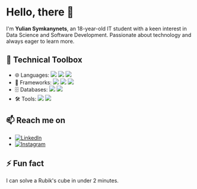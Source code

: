 # Hello, there 👋 

I'm **Yulian Symkanynets**, an 18-year-old IT student with a keen interest in Data Science and Software Development. Passionate about technology and always eager to learn more. 

## 🧰 Technical Toolbox
- 🌐 Languages: ![](https://img.shields.io/badge/Java-red?style=for-the-badge&logo=java&logoColor=white) ![](https://img.shields.io/badge/C++-blue?style=for-the-badge&logo=cplusplus&logoColor=white) ![](https://img.shields.io/badge/TypeScript-3178C6?style=for-the-badge&logo=typescript&logoColor=white)
- 🔧 Frameworks: ![](https://img.shields.io/badge/Spring_Boot-F2F4F9?style=for-the-badge&logo=springboot) ![](https://img.shields.io/badge/NestJS-E0234E?style=for-the-badge&logo=nestjs&logoColor=white) ![](https://img.shields.io/badge/ReactJS-61DAFB?style=for-the-badge&logo=react&logoColor=white)
- 🗄️ Databases: ![](https://img.shields.io/badge/PostgreSQL-4169E1?style=for-the-badge&logo=postgresql&logoColor=white) ![](https://img.shields.io/badge/MySQL-00000F?style=for-the-badge&logo=mysql&logoColor=white)
- 🛠️ Tools: ![](https://img.shields.io/badge/Git-F05032?style=for-the-badge&logo=git&logoColor=white) ![](https://img.shields.io/badge/IntelliJ_IDEA-000000.svg?style=for-the-badge&logo=intellij-idea&logoColor=white)

## 📫 Reach me on
- [![LinkedIn](https://img.shields.io/badge/LinkedIn-0077B5?style=for-the-badge&logo=linkedin&logoColor=white)](https://www.linkedin.com/in/yulian-symkanynets-a78797180/)
- [![Instagram](https://img.shields.io/badge/Instagram-E4405F?style=for-the-badge&logo=instagram&logoColor=white)](https://www.instagram.com/jyl_sym/)

## ⚡ Fun fact
I can solve a Rubik's cube in under 2 minutes.

